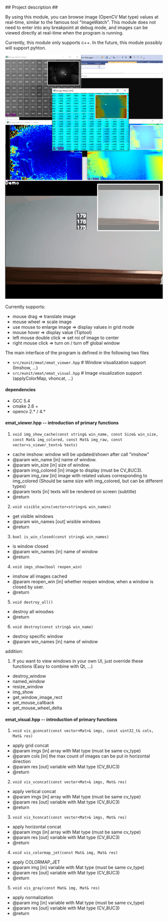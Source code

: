 ﻿﻿## Project description ##

By using this module, you can browse image (OpenCV Mat type) values at real-time, similar to the famous tool "ImageWatch". This module does not need to enter into any breakpoint at debug mode, and images can be viewed directly at real-time when the program is running.

Currently, this module only supports c++. In the future, this module possibly will support pyhton.


![example](example.png)
![example](example.gif)

Currently supports:
- mouse drag => translate image
- mouse wheel => scale image
- use mouse to enlarge image => display values in grid mode
- mouse hover => display value (Tiptool)
- left mouse double click => set roi of image to center
- right mouse click => turn on / turn off global window



The main interface of the program is defined in the following two files
- `src/eunit/emat/emat_viewer.hpp`  	# Window visualization support (Imshow, ...)
- `src/eunit/emat/emat_visual.hpp`  	# Image visualization support (applyColorMap, vhoncat, ...)


#### dependencies  ####
- GCC 5.4
- cmake 2.6 +
- opencv 2.* / 4.*

#### emat_viewer.hpp -- introduction of primary functions  ####

1. `void img_show_cache(const string& win_name, const Size& win_size, const Mat& img_colored, const Mat& img_raw, const vector<s_viewer_text>& texts)`

- cache imshow: window will be updated/shown after call "imshow"
- @param win_name [in] name of window.
- @param win_size [in] size of window.
- @param img_colored [in] image to display (must be CV_8UC3).
- @param img_raw [in] image with related values corresponding to img_colored (Should be same size with img_colored, but can be different types)
- @param texts [in] texts will be rendered on screen (subtitle)
- @return
   
2. `void visible_wins(vector<string>& win_names)`

- get visible windows
- @param win_names [out] wisible windows
- @return
	
3. `bool is_win_closed(const string& win_names)`

- is window closed
- @param win_names [in] name of window
- @return
  
4. `void imgs_show(bool reopen_win)`

- imshow all images cached
- @param reopen_win [in] whether reopen window, when a window is closed by user. 
- @return
		
5. `void destroy_all()`

- destroy all winodws
- @return

6. `void destroy(const string& win_name)`

- destroy specific window
- @param win_names [in] name of window



addition:

1. If you want to view windows in your own UI, just override these functions (Easy to combine with Qt, ...)

- destroy_window
- named_window
- resize_window
- img_show
- get_window_image_rect
- set_mouse_callback
- get_mouse_wheel_delta
	
#### emat_visual.hpp -- introduction of primary functions  ####

1. `void vis_gconcat(const vector<Mat>& imgs, const uint32_t& cols, Mat& res)`

- apply grid concat 
- @param imgs [in] array with Mat type (must be same cv_type)
- @param cols [in] the max count of images can be put in horizontal direction
- @param res [out] variable with Mat type (CV_8UC3)
- @return


2. `void vis_vconcat(const vector<Mat>& imgs, Mat& res)`

- apply vertical concat
- @param imgs [in] array with Mat type (must be same cv_type)
- @param res [out] variable with Mat type (CV_8UC3)
- @return

3. `void vis_hconcat(const vector<Mat>& imgs, Mat& res)`

- apply horizontal concat
- @param imgs [in] array with Mat type (must be same cv_type)
- @param res [out] variable with Mat type (CV_8UC3)
- @return


4. `void vis_colormap_jet(const Mat& img, Mat& res)`

- apply COLORMAP_JET
- @param img [in] variable with Mat type (must be same cv_type)
- @param res [out] variable with Mat type (CV_8UC3)
- @return


5. `void vis_gray(const Mat& img, Mat& res)`

- apply normalization
- @param img [in] variable with Mat type (must be same cv_type)
- @param res [out] variable with Mat type (CV_8UC3)
- @return
